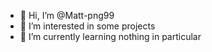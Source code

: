 - 👋 Hi, I’m @Matt-png99
- 👀 I’m interested in some projects
- 🌱 I’m currently learning nothing in particular

<!---
Matt-png99/Matt-png99 is a ✨ special ✨ repository because its `README.md` (this file) appears on your GitHub profile.
You can click the Preview link to take a look at your changes.
--->
